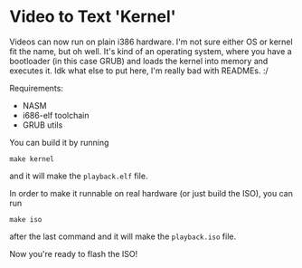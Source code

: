 # Video to Text 'Kernel'

Videos can now run on plain i386 hardware. I'm not sure either OS or kernel fit the name, but oh well.
It's kind of an operating system, where you have a bootloader (in this case GRUB) and loads the kernel into memory and executes it.
Idk what else to put here, I'm really bad with READMEs. :/

Requirements:
* NASM
* i686-elf toolchain
* GRUB utils

You can build it by running

`make kernel`

and it will make the `playback.elf` file.

In order to make it runnable on real hardware (or just build the ISO), you can run

`make iso`

after the last command and it will make the `playback.iso` file.

Now you're ready to flash the ISO!
